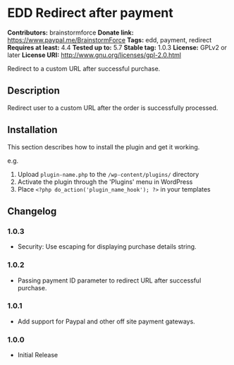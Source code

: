 # EDD Redirect after payment #
**Contributors:** brainstormforce
**Donate link:** https://www.paypal.me/BrainstormForce
**Tags:** edd, payment, redirect
**Requires at least:** 4.4
**Tested up to:** 5.7
**Stable tag:** 1.0.3
**License:** GPLv2 or later
**License URI:** http://www.gnu.org/licenses/gpl-2.0.html

Redirect to a custom URL after successful purchase.

## Description ##

Redirect user to a custom URL after the order is successfully processed.

## Installation ##

This section describes how to install the plugin and get it working.

e.g.

1. Upload `plugin-name.php` to the `/wp-content/plugins/` directory
1. Activate the plugin through the 'Plugins' menu in WordPress
1. Place `<?php do_action('plugin_name_hook'); ?>` in your templates


## Changelog ##

### 1.0.3 ###
- Security: Use escaping for displaying purchase details string.

### 1.0.2 ###
- Passing payment ID parameter to redirect URL after successful purchase.

### 1.0.1 ###
- Add support for Paypal and other off site payment gateways.

### 1.0.0 ###
- Initial Release
